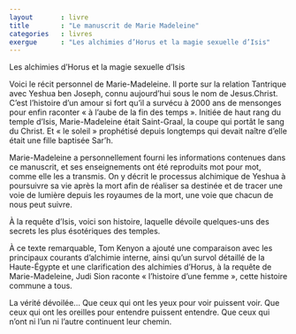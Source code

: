 ```yaml
---
layout       : livre
title        : "Le manuscrit de Marie Madeleine"
categories   : livres
exergue      : "Les alchimies d’Horus et la magie sexuelle d’Isis"
---
```


Les alchimies d’Horus et la magie sexuelle d’Isis

Voici le récit personnel de Marie-Madeleine. Il porte sur la relation Tantrique avec Yeshua ben Joseph, connu aujourd’hui sous le nom de Jesus.Christ. C’est l’histoire d’un amour si fort qu’il a survécu à 2000 ans de mensonges pour enfin raconter « à l’aube de la fin des temps ». Initiée de haut rang du temple d’Isis, Marie-Madeleine était Saint-Graal, la coupe qui portât le sang du Christ. Et « le soleil » prophétisé depuis longtemps qui devait naître d’elle était une fille baptisée Sar’h.

Marie-Madeleine a personnellement fourni les informations contenues dans ce manuscrit, et ses enseignements ont été reproduits mot pour mot, comme elle les a transmis. On y décrit le processus alchimique de Yeshua à poursuivre sa vie après la mort afin de réaliser sa destinée et de tracer une voie de lumière depuis les royaumes de la mort, une voie que chacun de nous peut suivre.

À la requête d’Isis, voici son histoire, laquelle dévoile quelques-uns des secrets les plus ésotériques des temples.

À ce texte remarquable, Tom Kenyon a ajouté une comparaison avec les principaux courants d’alchimie interne, ainsi qu’un survol détaillé de la Haute-Égypte et une clarification des alchimies d’Horus, à la requête de Marie-Madeleine, Judi Sion raconte « l’histoire d’une femme », cette histoire commune a tous.

La vérité dévoilée...
Que ceux qui ont les yeux pour voir puissent voir.
Que ceux qui ont les oreilles pour entendre puissent entendre.
Que ceux qui n’ont ni l’un ni l’autre continuent leur chemin.
